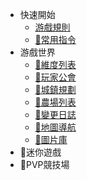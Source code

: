 ﻿<!-- docs/_sidebar.md -->


- 快速開始
  - [游戲規則](zh-hk/rules.md)
  - [🚧常用指令](zh-hk/guide.md)
- 游戲世界
  - [🚧維度列表](zh-hk/aqualand/worlds.md)
  - [🚧玩家公會](zh-hk/aqualand/guilds.md)
  - [🚧城鎮規劃](zh-hk/aqualand/settlement.md)
  - [🚧農場列表](zh-hk/aqualand/farms.md)
  - [🚧變更日誌](zh-hk/aqualand/changelog.md)
  - [🚧地圖導航](zh-hk/aqualand/navigation.md)
  - [🚧圖片庫](zh-hk/aqualand/gallery.md)
- 🚧迷你遊戲
- 🚧PVP競技場